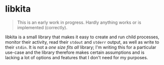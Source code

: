 # libkita

> This is an early work in progress. Hardly anything works or is implemented (correctly).

libkita is a small library that makes it easy to create and run child processes, monitor their activity, read their `stdout` and `stderr` output, as well as write to their `stdin`. It is not a _one size fits all_ library; I'm writing this for a particular use-case and the library therefore makes certain assumptions and is lacking a lot of options and features that I don't need for my purposes.  

